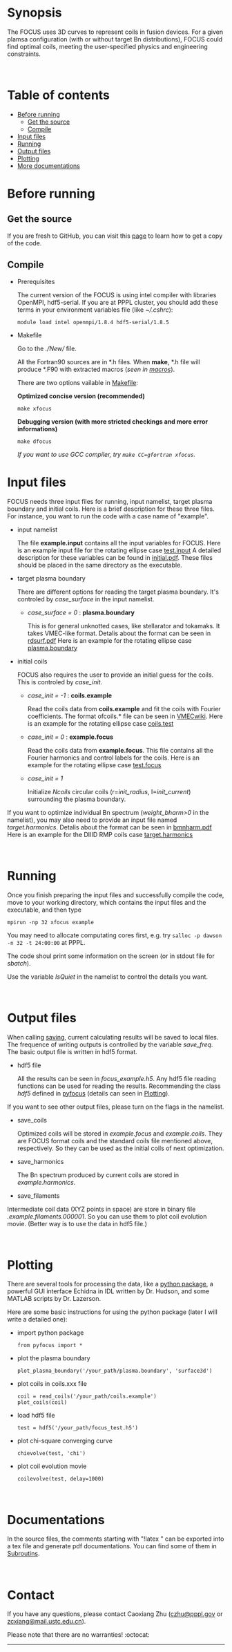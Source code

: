 # Synopsis

The FOCUS uses 3D curves to represent coils in fusion devices.
For a given plamsa configuration (with or without target Bn distributions), FOCUS could find optimal coils, meeting the user-specified physics and engineering constraints.

&nbsp;

# Table of contents

- [Before running](#before-running)
  * [Get the source](#get-the-source)
  * [Compile](#compile)
- [Input files](#input-files)
- [Running](#running)
- [Output files](#output-files)
- [Plotting](#plotting)
- [More documentations](#documentations)

# Before running

## Get the source
If you are fresh to GitHub, you can visit this [page](https://princetonuniversity.github.io/FOCUS/Get_the_code) to learn how to get a copy of the code.

## Compile
* Prerequisites

  The current version of the FOCUS is using intel compiler with libraries OpenMPI, hdf5-serial.
  If you are at PPPL cluster, you should add these terms in your environment variables file (like *~/.cshrc*):
  ```
  module load intel openmpi/1.8.4 hdf5-serial/1.8.5
  ```

* Makefile

  Go to the *./New/* file.
  
  All the Fortran90 sources are in \*.h files. When **make**, \*.h file will produce \*.F90 with extracted macros (*seen in [macros](https://github.com/PrincetonUniversity/FOCUS/tree/master/New/macros)*).

  There are two options vailable in [Makefile](https://github.com/PrincetonUniversity/FOCUS/tree/master/New/Makefile):
  
  **Optimized concise version (recommended)**
  ```
  make xfocus
  ```
  **Debugging version (with more stricted checkings and more error informations)**
  ```
  make dfocus
  ```
  *If you want to use GCC compiler, try `make CC=gfortran xfocus`.*
  
# Input files

FOCUS needs three input files for running, input namelist, target plasma boundary and initial coils.
Here is a brief description for these three files. 
For instance, you want to run the code with a case name of "example".

* input namelist
  
  The file **example.input** contains all the input variables for FOCUS.
  Here is an example input file for the rotating ellipse case [test.input](https://github.com/PrincetonUniversity/FOCUS/tree/master/examples/New_rotating_ellipse/test.input)
  A detailed description for these variables can be found in [initial.pdf](https://princetonuniversity.github.io/FOCUS/initial.pdf).
  These files should be placed in the same directory as the executable.
  
* target plasma boundary

  There are different options for reading the target plasma boundary.
  It's controled by *case_surface* in the input namelist. 
  
  - *case_surface = 0* : **plasma.boundary**
  
    This is for general unknotted cases, like stellarator and tokamaks. It takes VMEC-like format. 
    Detalis about the format can be seen in [rdsurf.pdf](https://princetonuniversity.github.io/FOCUS/rdsurf.pdf)
	Here is an example for the rotating ellipse case [plasma.boundary](https://github.com/PrincetonUniversity/FOCUS/tree/master/examples/New_rotating_ellipse/plasma.boundary)
    
* initial coils

  FOCUS also requires the user to provide an initial guess for the coils. This is controled by *case_init*.
  
  - *case_init = -1* : **coils.example**
  
    Read the coils data from **coils.example** and fit the coils with Fourier coefficients. 
    The format ofcoils.\* file can be seen in [VMECwiki](http://vmecwiki.pppl.wikispaces.net/MAKEGRID).
	Here is an example for the rotating ellipse case [coils.test](https://github.com/PrincetonUniversity/FOCUS/tree/master/examples/New_rotating_ellipse/coils.test)
    
  - *case_init =  0* : **example.focus**
  
    Read the coils data from **example.focus**. This file contains all the Fourier harmonics and control labels for the coils.
	Here is an example for the rotating ellipse case [test.focus](https://github.com/PrincetonUniversity/FOCUS/tree/master/examples/New_rotating_ellipse/test.focus)
    
  - *case_init =  1*
  
    Initialize *Ncoils* circular coils (r=*init_radius*, I=*init_current*) surrounding the plasma boundary.

If you want to optimize individual Bn spectrum (*weight_bharm>0* in the namelist), you may also need to provide an input file named *target.harmonics*.
Detalis about the format can be seen in [bmnharm.pdf](https://princetonuniversity.github.io/FOCUS/bmnharm.pdf)
Here is an example for the DIIID RMP coils case [target.harmonics](https://github.com/PrincetonUniversity/FOCUS/tree/master/examples/New_d3d_RMP/target.harmonics)

&nbsp;

# Running

Once you finish preparing the input files and successfully compile the code, move to your working directory, which contains the input files and the executable, and then type
```
mpirun -np 32 xfocus example
```
You may need to allocate computating cores first, e.g. try `salloc -p dawson -n 32 -t 24:00:00` at PPPL.

The code shoul print some information on the screen (or in stdout file for *sbatch*).

Use the variable *IsQuiet* in the namelist to control the details you want.

&nbsp;

# Output files

When calling [saving](https://github.com/PrincetonUniversity/FOCUS/tree/master/New/saving.h), current calculating results will be saved to local files.
The frequence of writing outputs is controlled by the variable *save_freq*.
The basic output file is written in hdf5 format.

* hdf5 file
  
  All the results can be seen in *focus_example.h5*. 
  Any hdf5 file reading functions can be used for reading the results. 
  Recommending the class *hdf5* defined in [pyfocus](https://github.com/PrincetonUniversity/FOCUS/blob/master/pyfocus/coil.py) (details can seen in [Plotting](#plotting)).
  
If you want to see other output files, please turn on the flags in the namelist.

* save_coils

  Optimized coils will be stored in *example.focus* and *example.coils*. 
  They are FOCUS format coils and the standard coils file mentioned above, respectively. 
  So they can be used as the initial coils of next optimization.
  
* save_harmonics

  The Bn spectrum produced by current coils are stored in *example.harmonics*.
  
* save_filaments

Intermediate coil data (XYZ points in space) are store in binary file *.example.filaments.000001*. 
  So you can use them to plot coil evolution movie. (Better way is to use the data in hdf5 file.)

&nbsp;

# Plotting
There are several tools for processing the data, like a [python package](https://github.com/PrincetonUniversity/FOCUS/blob/master/pyfocus/coil.py), 
a powerful GUI interface Echidna in IDL written by Dr. Hudson, and some MATLAB scripts by Dr. Lazerson.

Here are some basic instructions for using the python package (later I will write a detailed one):

* import python package
  ```
  from pyfocus import *
  ```

* plot the plasma boundary
  ```
  plot_plasma_boundary('/your_path/plasma.boundary', 'surface3d')
  ```

* plot coils in coils.xxx file
  ```
  coil = read_coils('/your_path/coils.example')
  plot_coils(coil)
  ```

* load hdf5 file
  ```
  test = hdf5('/your_path/focus_test.h5')
  ```

* plot chi-square converging curve
  ```
  chievolve(test, 'chi')
  ```
  
* plot coil evolution movie
  ```
  coilevolve(test, delay=1000)
  ```
  

&nbsp;

# Documentations
In the source files, the comments starting with "!latex " can be exported into a tex file and generate pdf documentations.
You can find some of them in [Subroutins](https://princetonuniversity.github.io/FOCUS/subroutines).

&nbsp;

# Contact
If you have any questions, please contact Caoxiang Zhu (czhu@pppl.gov or zcxiang@mail.ustc.edu.cn).

Please note that there are no warranties! :octocat:

-----------
